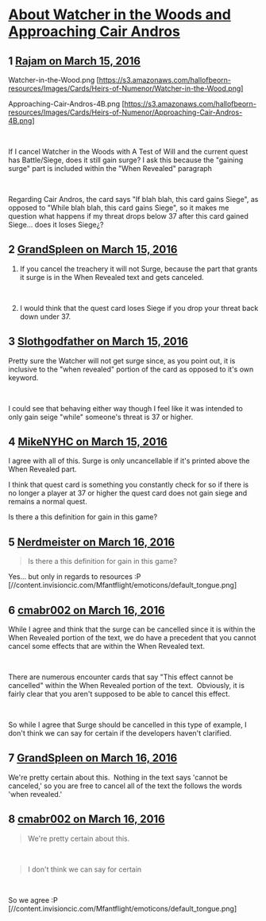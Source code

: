 # [About Watcher in the Woods and Approaching Cair Andros](https://community.fantasyflightgames.com/topic/205599-about-watcher-in-the-woods-and-approaching-cair-andros/)

## 1 [Rajam on March 15, 2016](https://community.fantasyflightgames.com/topic/205599-about-watcher-in-the-woods-and-approaching-cair-andros/?do=findComment&comment=2103142)

Watcher-in-the-Wood.png [https://s3.amazonaws.com/hallofbeorn-resources/Images/Cards/Heirs-of-Numenor/Watcher-in-the-Wood.png]

Approaching-Cair-Andros-4B.png [https://s3.amazonaws.com/hallofbeorn-resources/Images/Cards/Heirs-of-Numenor/Approaching-Cair-Andros-4B.png]

 

If I cancel Watcher in the Woods with A Test of Will and the current quest has Battle/Siege, does it still gain surge? I ask this because the "gaining surge" part is included within the "When Revealed" paragraph

 

Regarding Cair Andros, the card says "If blah blah, this card gains Siege", as opposed to "While blah blah, this card gains Siege", so it makes me question what happens if my threat drops below 37 after this card gained Siege... does it loses Siege¿?

## 2 [GrandSpleen on March 15, 2016](https://community.fantasyflightgames.com/topic/205599-about-watcher-in-the-woods-and-approaching-cair-andros/?do=findComment&comment=2103180)

1) If you cancel the treachery it will not Surge, because the part that grants it surge is in the When Revealed text and gets canceled.

 

2) I would think that the quest card loses Siege if you drop your threat back down under 37.

## 3 [Slothgodfather on March 15, 2016](https://community.fantasyflightgames.com/topic/205599-about-watcher-in-the-woods-and-approaching-cair-andros/?do=findComment&comment=2103183)

Pretty sure the Watcher will not get surge since, as you point out, it is inclusive to the "when revealed" portion of the card as opposed to it's own keyword.

 

I could see that behaving either way though I feel like it was intended to only gain seige "while" someone's threat is 37 or higher.

## 4 [MikeNYHC on March 15, 2016](https://community.fantasyflightgames.com/topic/205599-about-watcher-in-the-woods-and-approaching-cair-andros/?do=findComment&comment=2103292)

I agree with all of this. Surge is only uncancellable if it's printed above the When Revealed part.

I think that quest card is something you constantly check for so if there is no longer a player at 37 or higher the quest card does not gain siege and remains a normal quest.

Is there a this definition for gain in this game?

## 5 [Nerdmeister on March 16, 2016](https://community.fantasyflightgames.com/topic/205599-about-watcher-in-the-woods-and-approaching-cair-andros/?do=findComment&comment=2104267)

> Is there a this definition for gain in this game?

Yes... but only in regards to resources :P [//content.invisioncic.com/Mfantflight/emoticons/default_tongue.png]

## 6 [cmabr002 on March 16, 2016](https://community.fantasyflightgames.com/topic/205599-about-watcher-in-the-woods-and-approaching-cair-andros/?do=findComment&comment=2104402)

While I agree and think that the surge can be cancelled since it is within the When Revealed portion of the text, we do have a precedent that you cannot cancel some effects that are within the When Revealed text. 

 

There are numerous encounter cards that say "This effect cannot be cancelled" within the When Revealed portion of the text.  Obviously, it is fairly clear that you aren't supposed to be able to cancel this effect.

 

So while I agree that Surge should be cancelled in this type of example, I don't think we can say for certain if the developers haven't clarified.

## 7 [GrandSpleen on March 16, 2016](https://community.fantasyflightgames.com/topic/205599-about-watcher-in-the-woods-and-approaching-cair-andros/?do=findComment&comment=2104522)

We're pretty certain about this.  Nothing in the text says 'cannot be canceled,' so you are free to cancel all of the text the follows the words 'when revealed.'

## 8 [cmabr002 on March 16, 2016](https://community.fantasyflightgames.com/topic/205599-about-watcher-in-the-woods-and-approaching-cair-andros/?do=findComment&comment=2104580)

> We're pretty certain about this.

 

> I don't think we can say for certain

 

So we agree :P [//content.invisioncic.com/Mfantflight/emoticons/default_tongue.png]

